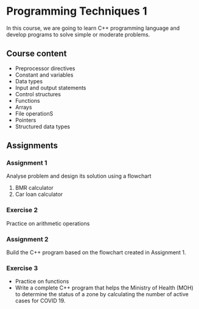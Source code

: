 # Programming Techniques 1
In this course, we are going to learn C++ programming language and develop programs to solve simple or moderate problems.

## Course content
- Preprocessor directives
- Constant and variables
- Data types
- Input and output statements
- Control structures
- Functions
- Arrays
- File operationS
- Pointers
- Structured data types

## Assignments
### Assignment 1
Analyse problem and design its solution using a flowchart
1. BMR calculator
2. Car loan calculator

### Exercise 2
Practice on arithmetic operations

### Assignment 2
Build the C++ program based on the flowchart created in Assignment 1.

### Exercise 3
- Practice on functions
- Write a complete C++ program that helps the Ministry of Health (MOH) to determine the status of a zone by calculating the number of active cases for COVID 19.
